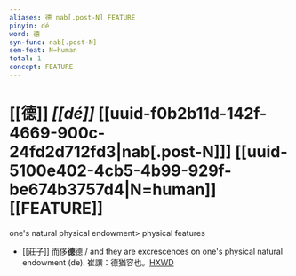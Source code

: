 ```yaml
---
aliases: 德 nab[.post-N] FEATURE
pinyin: dé
word: 德
syn-func: nab[.post-N]
sem-feat: N=human
total: 1
concept: FEATURE 
---
```

# [[德]] *[[dé]]*  [[uuid-f0b2b11d-142f-4669-900c-24fd2d712fd3|nab[.post-N]]] [[uuid-5100e402-4cb5-4b99-929f-be674b3757d4|N=human]] [[FEATURE]]
one's natural physical endowment> physical features
 - [[莊子]] 而侈**德**德 / and they are excrescences on one's physical natural endowment (de). 崔譔：德猶容也。[HXWD](https://hxwd.org/textview.html?location=KR5c0126_tls_008-1a.5)